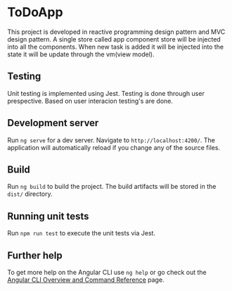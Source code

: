 # ToDoApp

This project is developed in reactive programming design pattern and MVC design pattern. A single store called app component store will be injected into all the components. When new task is added it will be injected into the state it will be update through the vm(view model).


## Testing

Unit testing is implemented using Jest. Testing is done through user prespective. Based on user interacion testing's are done. 


## Development server

Run `ng serve` for a dev server. Navigate to `http://localhost:4200/`. The application will automatically reload if you change any of the source files.


## Build

Run `ng build` to build the project. The build artifacts will be stored in the `dist/` directory.

## Running unit tests

Run `npm run test` to execute the unit tests via Jest.


## Further help

To get more help on the Angular CLI use `ng help` or go check out the [Angular CLI Overview and Command Reference](https://angular.io/cli) page.
